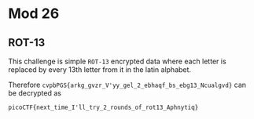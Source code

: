 # Mod 26
## ROT-13
This challenge is simple `ROT-13` encrypted data where each letter is replaced by every 13th letter from it in the latin alphabet.

Therefore `cvpbPGS{arkg_gvzr_V'yy_gel_2_ebhaqf_bs_ebg13_Ncualgvd}` can be decrypted as

`picoCTF{next_time_I'll_try_2_rounds_of_rot13_Aphnytiq}`
